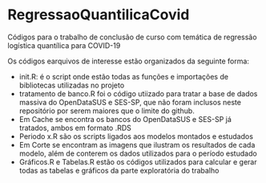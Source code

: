 # RegressaoQuantilicaCovid

Códigos para o trabalho de conclusão de curso com temática de regressão logística quantílica para COVID-19

Os códigos earquivos de interesse estão organizados da seguinte forma:
- init.R: é o script onde estão todas as funções e importações de bibliotecas utilizadas no projeto
- tratamento de banco.R foi o código utiizado para tratar a base de dados massiva do OpenDataSUS e SES-SP, que não foram inclusos neste repositório por serem maiores que o limite do github.
- Em Cache se encontra os bancos do OpenDataSUS e SES-SP já tratados, ambos em formato .RDS
- Periodo x.R são os scripts ligados aos modelos montados e estudados
- Em Corte se encontram as imagens que ilustram os resultados de cada modelo, além de conterem os dados utilizados para o período estudado
- Gráficos.R e Tabelas.R estão os códigos utilizados para calcular e gerar todas as tabelas e gráficos da parte exploratória do trabalho

